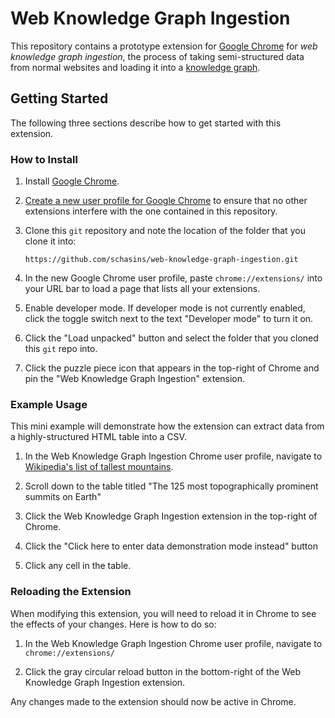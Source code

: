 # Web Knowledge Graph Ingestion

This repository contains a prototype extension for
[Google Chrome](https://www.google.com/chrome/)
for _web knowledge graph ingestion_,
the process of taking semi-structured data from normal websites and loading it
into a
[knowledge graph](https://web.stanford.edu/~vinayc/kg/notes/What_is_a_Knowledge_Graph.html).

## Getting Started

The following three sections describe how to get started with this extension.

### How to Install

1. Install [Google Chrome](https://www.google.com/chrome/).

1. [Create a new user profile for Google Chrome](https://support.google.com/chrome/answer/2364824)
   to ensure that no other extensions interfere with the one contained in this
   repository.

1. Clone this `git` repository and note the location of the folder that you
   clone it into:
   
   ```
   https://github.com/schasins/web-knowledge-graph-ingestion.git
   ```
   
1. In the new Google Chrome user profile, paste `chrome://extensions/` into your
   URL bar to load a page that lists all your extensions.

1. Enable developer mode. If developer mode is not currently enabled, click the
   toggle switch next to the text "Developer mode" to turn it on.

1. Click the "Load unpacked" button and select the folder that you cloned this
   `git` repo into.

1. Click the puzzle piece icon that appears in the top-right of Chrome and pin
   the "Web Knowledge Graph Ingestion" extension.

### Example Usage

This mini example will demonstrate how the extension can extract data from a
highly-structured HTML table into a CSV.

1. In the Web Knowledge Graph Ingestion Chrome user profile, navigate to
   [Wikipedia's list of tallest mountains](https://en.wikipedia.org/wiki/List_of_mountain_peaks_by_prominence).

1. Scroll down to the table titled "The 125 most topographically prominent
   summits on Earth"

1. Click the Web Knowledge Graph Ingestion extension in the top-right of Chrome.

1. Click the "Click here to enter data demonstration mode instead" button

1. Click any cell in the table.

### Reloading the Extension

When modifying this extension, you will need to reload it in Chrome to see the
effects of your changes. Here is how to do so:

1. In the Web Knowledge Graph Ingestion Chrome user profile, navigate to
   `chrome://extensions/`

1. Click the gray circular reload button in the bottom-right of the Web
   Knowledge Graph Ingestion extension.

Any changes made to the extension should now be active in Chrome.
